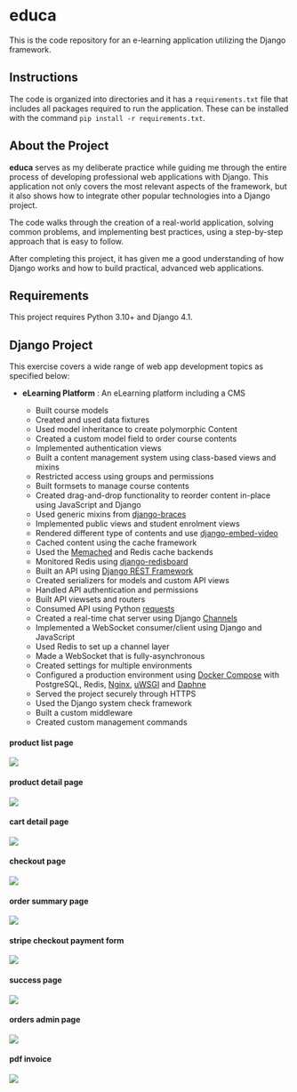 # educa

This is the code repository for an e-learning application utilizing the Django framework.

## Instructions

The code is organized into directories and it has a `requirements.txt` file that includes all packages required to run the application. These can be installed with the command `pip install -r requirements.txt`.

## About the Project

**educa** serves as my deliberate practice while guiding me through the entire process of developing professional web applications with Django. This application not only covers the most relevant aspects of the framework, but it also shows how to integrate other popular technologies into a Django project.

The code walks through the creation of a real-world application, solving common problems, and implementing best practices, using a step-by-step approach that is easy to follow.

After completing this project, it has given me a good understanding of how Django works and how to build practical, advanced web applications.

## Requirements

This project requires Python 3.10+ and Django 4.1.

## Django Project

This exercise covers a wide range of web app development topics as specified below:

- **eLearning Platform** : An eLearning platform including a CMS

  - Built course models
  - Created and used data fixtures
  - Used model inheritance to create polymorphic Content
  - Created a custom model field to order course contents
  - Implemented authentication views
  - Built a content management system using class-based views and mixins
  - Restricted access using groups and permissions
  - Built formsets to manage course contents
  - Created drag-and-drop functionality to reorder content in-place using JavaScript and Django
  - Used generic mixins from [django-braces](https://github.com/brack3t/django-braces)
  - Implemented public views and student enrolment views
  - Rendered different type of contents and use [django-embed-video](https://github.com/jazzband/django-embed-video)
  - Cached content using the cache framework
  - Used the [Memached](https://memcached.org/) and Redis cache backends
  - Monitored Redis using [django-redisboard](https://github.com/ionelmc/django-redisboard)
  - Built an API using [Django REST Framework](https://www.django-rest-framework.org/)
  - Created serializers for models and custom API views
  - Handled API authentication and permissions
  - Built API viewsets and routers
  - Consumed API using Python [requests](https://github.com/psf/requests)
  - Created a real-time chat server using Django [Channels](https://github.com/django/channels)
  - Implemented a WebSocket consumer/client using Django and JavaScript
  - Used Redis to set up a channel layer
  - Made a WebSocket that is fully-asynchronous
  - Created settings for multiple environments
  - Configured a production environment using [Docker Compose](https://docs.docker.com/compose/) with PostgreSQL, Redis, [Nginx](https://www.nginx.com/), [uWSGI](https://uwsgi-docs.readthedocs.io/en/latest/) and [Daphne](https://github.com/django/daphne)
  - Served the project securely through HTTPS
  - Used the Django system check framework
  - Built a custom middleware
  - Created custom management commands

#### product list page
![](images/product_list_page.png)

#### product detail page
![](images/product_detail_page.png)

#### cart detail page
![](images/cart_detail_page.png)

#### checkout page
![](images/checkout_page.png)

#### order summary page
![](images/order_summary_page.png)

#### stripe checkout payment form
![](images/stripe_checkout_payment_form.png)

#### success page
![](images/success_page.png)

#### orders admin page
![](images/orders_page.png)

#### pdf invoice
![](images/pdf_invoice.png)
